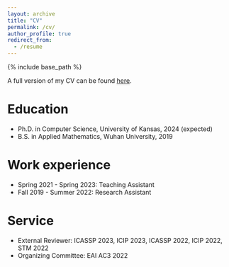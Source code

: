 ```yaml
---
layout: archive
title: "CV"
permalink: /cv/
author_profile: true
redirect_from:
  - /resume
---
```


{% include base_path %}

A full version of my CV can be found [here](http://liuzey.github.io/files/cv.pdf).

Education
======
* Ph.D. in Computer Science, University of Kansas, 2024 (expected)
* B.S. in Applied Mathematics, Wuhan University, 2019

Work experience
======
* Spring 2021 - Spring 2023: Teaching Assistant
* Fall 2019 - Summer 2022: Research Assistant
  
Service
======
* External Reviewer: ICASSP 2023, ICIP 2023, ICASSP 2022, ICIP 2022, STM 2022
* Organizing Committee: EAI AC3 2022
